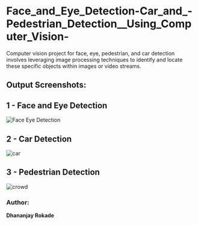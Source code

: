 # Face_and_Eye_Detection-Car_and_-Pedestrian_Detection__Using_Computer_Vision-
Computer vision project for face, eye, pedestrian, and car detection involves leveraging image processing techniques to identify and locate these specific objects within images or video streams.

## Output Screenshots:

## 1 - Face and Eye Detection

![Face   Eye Detection](https://github.com/Rokade-DP/Face_and_Eye_Detection-Car_and_-Pedestrian_Detection__Using_Computer_Vision-/assets/78254342/49c47c95-4bc2-4042-8b0f-d9f1ce54c303)

## 2 - Car Detection

![car](https://github.com/Rokade-DP/Face_and_Eye_Detection-Car_and_-Pedestrian_Detection__Using_Computer_Vision-/assets/78254342/19b359c5-8500-48d1-ab6a-24a7d845eecf)

## 3 - Pedestrian Detection

![crowd](https://github.com/Rokade-DP/Face_and_Eye_Detection-Car_and_-Pedestrian_Detection__Using_Computer_Vision-/assets/78254342/ad161f62-f6af-4dcd-a795-678a4635ff79)


### Author:
**Dhananjay Rokade**
